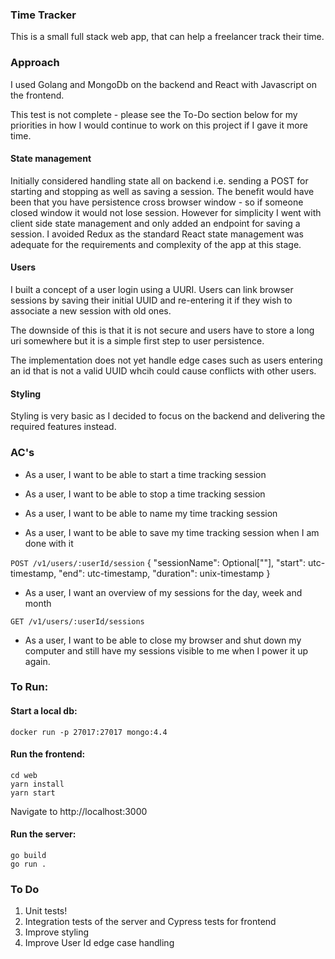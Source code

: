 ### Time Tracker
This is a small full stack web app, that can help a freelancer track their time.

### Approach

I used Golang and MongoDb on the backend and React with Javascript on the frontend. 

This test is not complete - please see the To-Do section below for my priorities in how I would continue to work on this 
project if I gave it more time. 

#### State management
Initially considered handling state all on backend i.e. sending a POST for starting and stopping as well as saving a 
session. The benefit would have been that you have persistence cross browser window - so if someone closed window it 
would not lose session. However for simplicity I went with client side state management and only added an endpoint for 
saving a session. I avoided Redux as the standard React state management was adequate for the requirements and 
complexity of the app at this stage. 

#### Users
I built a concept of a user login using a UURI. Users can link browser sessions by saving their initial UUID and 
re-entering it if they wish to associate a new session with old ones. 

The downside of this is that it is not secure and users have to store a long uri somewhere but it is a simple 
first step to user persistence. 

The implementation does not yet handle edge cases such as users entering an id that is not a valid UUID whcih could 
cause conflicts with other users. 

#### Styling
Styling is very basic as I decided to focus on the backend and delivering the required features instead.

### AC's
* As a user, I want to be able to start a time tracking session

* As a user, I want to be able to stop a time tracking session

* As a user, I want to be able to name my time tracking session

* As a user, I want to be able to save my time tracking session when I am done with it

`POST /v1/users/:userId/session`
{ "sessionName": Optional[""], "start": utc-timestamp, "end": utc-timestamp, "duration": unix-timestamp }

* As a user, I want an overview of my sessions for the day, week and month

`GET /v1/users/:userId/sessions`

* As a user, I want to be able to close my browser and shut down my computer and still have my sessions visible to me when I power it up again.

### To Run:


#### Start a local db:
```shell script
docker run -p 27017:27017 mongo:4.4
```

#### Run the frontend:
```shell script
cd web
yarn install
yarn start
```
Navigate to http://localhost:3000

#### Run the server:
```shell script
go build
go run .
```

### To Do

1. Unit tests!
2. Integration tests of the server and Cypress tests for frontend
3. Improve styling
4. Improve User Id edge case handling
